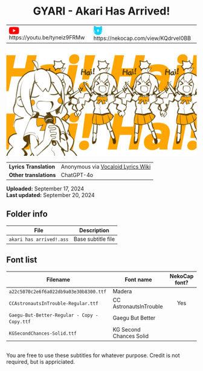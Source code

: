 <h1 align='center'>GYARI - Akari Has Arrived!</h2>

<table align='center'>
    <tr>
        <td> <img src='../.img/youtube.svg' alt='YouTube' width=27 align='center'> &nbsp https://youtu.be/tyneiz9FRMw </td>
        <td> <img src='../.img/nekocap.svg' alt='NekoCap' width=23 align='center'> &nbsp https://nekocap.com/view/KQdrveI0BB </td>
    </tr>
</table>

![](./preview.webp)

<table align='center'>
    <tr>
        <td> <b>Lyrics Translation</b> </td>
        <td> Anonymous via <a href='https://vocaloidlyrics.fandom.com/wiki/%E3%82%A2%E3%82%AB%E3%83%AA%E3%81%8C%E3%82%84%E3%81%A3%E3%81%A6%E3%81%8D%E3%81%9F%E3%81%9E%E3%81%A3_(Akari_ga_Yatte_Kita_zo)'> Vocaloid Lyrics Wiki </a> </td>
    </tr>
    <tr>
        <td> <b> Other translations </b> </td>
        <td>ChatGPT-4o</td>
    </tr>
</table>

**Uploaded:** September 17, 2024  
**Last updated:** September 20, 2024

## Folder info

| File | Description |
| ---- | ----------- |
|`akari has arrived!.ass` | Base subtitle file |

## Font list
| Filename | Font name | NekoCap font? |
| ---- | ---- | :--: |
|`a22c5070c2e6f6a022db9a03e30b8300.ttf`| Madera |  |
|`CCAstronautsInTrouble-Regular.ttf` | CC AstronautsInTrouble | Yes |
|`Gaegu-But-Better-Regular - Copy - Copy.ttf`| Gaegu But Better | |
|`KGSecondChances-Solid.ttf` | KG Second Chances Solid | |

##
You are free to use these subtitles for whatever purpose. Credit is not required, but is appriciated.